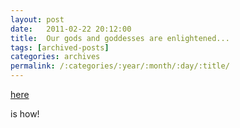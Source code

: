 ```yaml
---
layout: post
date:	2011-02-22 20:12:00
title:  Our gods and goddesses are enlightened...
tags: [archived-posts]
categories: archives
permalink: /:categories/:year/:month/:day/:title/
---
```

<a href="http://deponti.wordpress.com/2011/02/22/enlightened-gods-and-goddesses/"> here </a>

is how!
